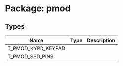 # Package: pmod
## Types
| Name               | Type | Description |
| ------------------ | ---- | ----------- |
| T_PMOD_KYPD_KEYPAD |      |             |
| T_PMOD_SSD_PINS    |      |             |
